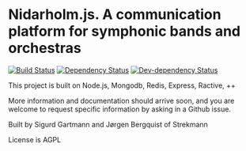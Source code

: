 
Nidarholm.js. A communication platform for symphonic bands and orchestras
=========================================================================
[![Build Status](https://img.shields.io/travis/strekmann/nidarholmjs.svg?style=flat-squared)](https://travis-ci.org/strekmann/nidarholmjs)
[![Dependency Status](https://img.shields.io/david/strekmann/nidarholmjs.svg?style=flat-squared)](/strekmann/nidarholmjs/blob/master/package.json)
[![Dev-dependency Status](https://img.shields.io/david/dev/strekmann/nidarholmjs.svg?style=flat-squared)](/strekmann/nidarholmjs/blob/master/package.json)

This project is built on Node.js, Mongodb, Redis, Express, Ractive, ++

More information and documentation should arrive soon, and you are welcome to
request specific information by asking in a Github issue.

Built by Sigurd Gartmann and Jørgen Bergquist of Strekmann

License is AGPL
